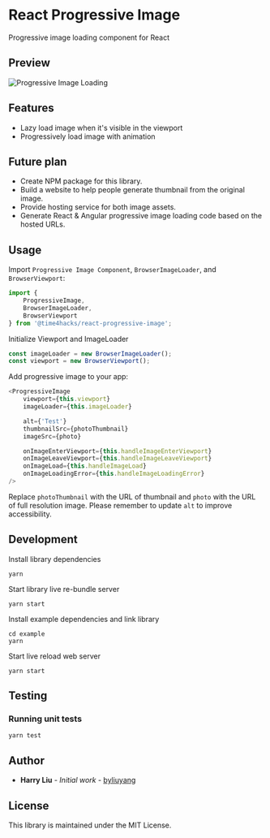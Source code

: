 # React Progressive Image
Progressive image loading component for React

## Preview
![Progressive Image Loading](screenshots/1.gif)

## Features
- Lazy load image when it's visible in the viewport
- Progressively load image with animation

## Future plan
- Create NPM package for this library.
- Build a website to help people generate thumbnail from the original image.
- Provide hosting service for both image assets.
- Generate React & Angular progressive image loading code based on the hosted URLs.

## Usage

Import `Progressive Image Component`, `BrowserImageLoader`, and `BrowserViewport`:

```typescript
import {
	ProgressiveImage, 
	BrowserImageLoader, 
	BrowserViewport
} from '@time4hacks/react-progressive-image';
```

Initialize Viewport and ImageLoader

```typescript
const imageLoader = new BrowserImageLoader();
const viewport = new BrowserViewport();
```
Add progressive image to your app:

```typescript
<ProgressiveImage
    viewport={this.viewport}
    imageLoader={this.imageLoader}

    alt={'Test'}
    thumbnailSrc={photoThumbnail}
    imageSrc={photo}

    onImageEnterViewport={this.handleImageEnterViewport}
    onImageLeaveViewport={this.handleImageLeaveViewport}
    onImageLoad={this.handleImageLoad}
    onImageLoadingError={this.handleImageLoadingError}
/>
```

Replace `photoThumbnail` with the URL of thumbnail and `photo` with the URL of full resolution image. 
Please remember to update `alt` to improve accessibility.

## Development
Install library dependencies

```
yarn
```

Start library live re-bundle server
```
yarn start
```

Install example dependencies and link library

```
cd example
yarn
```

Start live reload web server
```
yarn start
```

## Testing
### Running unit tests
```
yarn test
```

## Author
- **Harry Liu** - *Initial work* - [byliuyang](https://github.com/byliuyang)

## License
This library is maintained under the MIT License.
